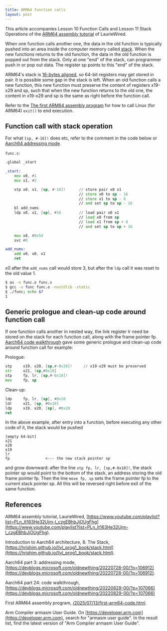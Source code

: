 ```yaml
---
title: ARM64 function calls
layout: post
---
```


This article accompanies Lesson 10 Function Calls and Lesson 11 Stack Operations of the [ARM64 assembly tutorial](https://www.youtube.com/playlist?list=PLn_It163He32Ujm-l_czgEBhbJjOUgFhg) of LaurieWired.

When one function calls another one, the data in the old function is typically pushed into an area inside the computer memory called [stack](https://en.wikipedia.org/wiki/Stack_(abstract_data_type)). When the new functions returns to the old function, the data in the old function is popped out from the stack. Only at one "end" of the stack, can programmer push in or pop out data. The register sp points to this "end" of the stack.

ARM64's stack is [16-bytes aligned](https://hrishim.github.io/llvl_prog1_book/stack.html), so 64-bit registers may get stored in pair. It is possible some gap in the stack is left. When an old function calls a new function, this new function must preserve the content of registers x19-x29 and sp, such that when the new function returns to the old one, the content in x19-x29 and sp is the same as right before the function call.

Refer to the [The first ARM64 assembly program](/2025/07/13/first-arm64-code.html) for how to call Linux (for ARM64) `exit()` to end execution.

## Function call with stack operation
For what `[sp, #-16]!` does etc, refer to the comment in the code below or [Aarch64 addressing mode](https://devblogs.microsoft.com/oldnewthing/20220728-00/?p=106912).

`func.s`:

```asm
.global _start

_start:
    mov x0, #1
    mov x1, #2

    stp x0, x1, [sp, #-16]!      // store pair x0 x1
                                 // store x0 to sp - 16
                                 // store x1 to sp - 8
                                 // and set sp to sp - 16
    bl add_nums
    ldp x0, x1, [sp], #16        // load pair x0 x1
                                 // load x0 from sp
                                 // load x1 from sp + 8
                                 // and set sp to sp + 16

    mov x8, #0x5d
    svc #0

add_nums:
    add x0, x0, x1
    ret
```

x0 after the `add_nums` call would store 3, but after the `ldp` call it was reset to the old value 1.

```sh
$ as -o func.o func.s
$ gcc -o func func.o -nostdlib -static
$ ./func; echo $?
1
```

## Generic prologue and clean-up code around function call
If one function calls another in nested way, the link register lr need be stored on the stack for each function call, along with the frame pointer fp. [Aarch64 code walkthrough](https://devblogs.microsoft.com/oldnewthing/20220829-00/?p=107066) gave some generic prologue and clean-up code around function call for example:

Prologue:

```asm
stp     x19, x20, [sp,#-0x20]!     // x19-x29 must be preserved
str     x21, [sp,#0x10]
stp     fp, lr, [sp,#-0x10]!
mov     fp, sp
```

Clean-up:

```asm
ldp     fp, lr, [sp], #0x10
ldr     x21, [sp, #0x10]
ldp     x19, x20, [sp], #0x20
ret
```

In the above example, after entry into a function, before executing any other code of it, the stack would be pushed

```
[empty 64-bit]
x21
x20
x19
lr
fp                <--- the new stack pointer sp
```

and grow downward: after the line `stp fp, lr, [sp,#-0x10]!`, the stack pointer sp would point to the bottom of the stack, an address storing the old frame pointer fp. Then the line `move fp, sp` sets the frame pointer fp to the current stack pointer sp. All this will be reversed right before exit of the same function.

## References
ARM64 assembly tutorial, LaurieWired, [https://www.youtube.com/playlist?list=PLn_It163He32Ujm-l_czgEBhbJjOUgFhg](https://www.youtube.com/playlist?list=PLn_It163He32Ujm-l_czgEBhbJjOUgFhg).

Introduction to Aarch64 architecture, 8. The Stack, [https://hrishim.github.io/llvl_prog1_book/stack.html](https://hrishim.github.io/llvl_prog1_book/stack.html).

Aarch64 part 3: addressing mode, [https://devblogs.microsoft.com/oldnewthing/20220728-00/?p=106912](https://devblogs.microsoft.com/oldnewthing/20220728-00/?p=106912).

Aarch64 part 24: code walkthrough, [https://devblogs.microsoft.com/oldnewthing/20220829-00/?p=107066](https://devblogs.microsoft.com/oldnewthing/20220829-00/?p=107066)

First ARM64 assembly program, [/2025/07/13/first-arm64-code.html](/2025/07/13/first-arm64-code.html).

Arm Compiler armasm User Guide. On [https://developer.arm.com](https://developer.arm.com), search for "armasm user guide". In the result list, find the latest version of "Arm Compiler armasm User Guide".

